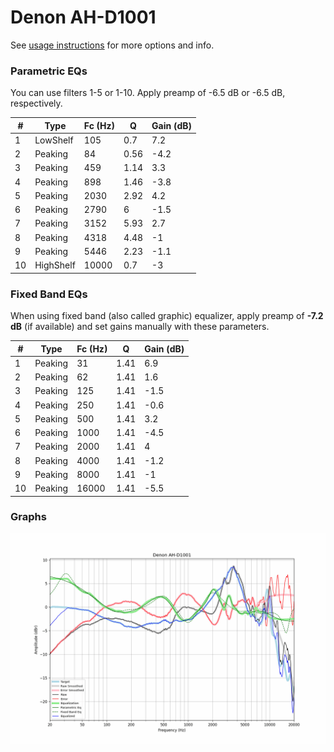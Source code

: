 # Denon AH-D1001
See [usage instructions](https://github.com/jaakkopasanen/AutoEq#usage) for more options and info.

### Parametric EQs
You can use filters 1-5 or 1-10. Apply preamp of -6.5 dB or -6.5 dB, respectively.

|   # | Type      |   Fc (Hz) |    Q |   Gain (dB) |
|-----|-----------|-----------|------|-------------|
|   1 | LowShelf  |       105 | 0.7  |         7.2 |
|   2 | Peaking   |        84 | 0.56 |        -4.2 |
|   3 | Peaking   |       459 | 1.14 |         3.3 |
|   4 | Peaking   |       898 | 1.46 |        -3.8 |
|   5 | Peaking   |      2030 | 2.92 |         4.2 |
|   6 | Peaking   |      2790 | 6    |        -1.5 |
|   7 | Peaking   |      3152 | 5.93 |         2.7 |
|   8 | Peaking   |      4318 | 4.48 |        -1   |
|   9 | Peaking   |      5446 | 2.23 |        -1.1 |
|  10 | HighShelf |     10000 | 0.7  |        -3   |

### Fixed Band EQs
When using fixed band (also called graphic) equalizer, apply preamp of **-7.2 dB** (if available) and set gains manually with these parameters.

|   # | Type    |   Fc (Hz) |    Q |   Gain (dB) |
|-----|---------|-----------|------|-------------|
|   1 | Peaking |        31 | 1.41 |         6.9 |
|   2 | Peaking |        62 | 1.41 |         1.6 |
|   3 | Peaking |       125 | 1.41 |        -1.5 |
|   4 | Peaking |       250 | 1.41 |        -0.6 |
|   5 | Peaking |       500 | 1.41 |         3.2 |
|   6 | Peaking |      1000 | 1.41 |        -4.5 |
|   7 | Peaking |      2000 | 1.41 |         4   |
|   8 | Peaking |      4000 | 1.41 |        -1.2 |
|   9 | Peaking |      8000 | 1.41 |        -1   |
|  10 | Peaking |     16000 | 1.41 |        -5.5 |

### Graphs
![](./Denon%20AH-D1001.png)
